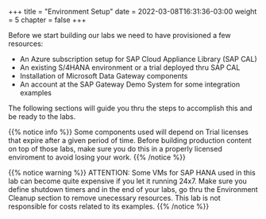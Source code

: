 +++
title = "Environment Setup"
date = 2022-03-08T16:31:36-03:00
weight = 5
chapter = false
+++

Before we start building our labs we need to have provisioned a few resources: 
- An Azure subscription setup for SAP Cloud Appliance Library (SAP CAL)
- An existing S/4HANA environment or a trial deployed thru SAP CAL
- Installation of Microsoft Data Gateway components
- An account at the SAP Gateway Demo System for some integration examples

The following sections will guide you thru the steps to accomplish this and be ready to the labs. 

{{% notice info %}}
Some components used will depend on Trial licenses that expire after a given period of time. Before building production content on top of those labs, make sure you do this in a properly licensed enviroment to avoid losing your work.
{{% /notice %}}

{{% notice warning %}}
ATTENTION: Some VMs for SAP HANA used in this lab can become quite expensive if you let it running 24x7. Make sure you define shutdown timers and in the end of your labs, go thru the Environment Cleanup section to remove unecessary resources.
This lab is not responsible for costs related to its examples. 
{{% /notice %}}